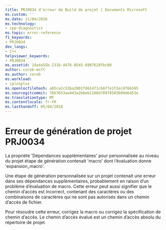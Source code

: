 ```yaml
---
title: PRJ0034 d’erreur de Build de projet | Documents Microsoft
ms.custom: ''
ms.date: 11/04/2016
ms.technology:
- cpp-diagnostics
ms.topic: error-reference
f1_keywords:
- PRJ0034
dev_langs:
- C++
helpviewer_keywords:
- PRJ0034
ms.assetid: 1da4a55b-231b-4476-8545-6997628fbc00
author: corob-msft
ms.author: corob
ms.workload:
- cplusplus
ms.openlocfilehash: a65ca2c53ba2801f861471c66f7e1f2ec8766345
ms.sourcegitcommit: 76b7653ae443a2b8eb1186b789f8503609d6453e
ms.translationtype: MT
ms.contentlocale: fr-FR
ms.lasthandoff: 05/04/2018
---
```

# <a name="project-build-error-prj0034"></a>Erreur de génération de projet PRJ0034
La propriété 'Dépendances supplémentaires' pour personnalisée au niveau du projet étape de génération contenait 'macro' dont l’évaluation donne 'expansion_macro'.  
  
 Une étape de génération personnalisée sur un projet contenait une erreur dans ses dépendances supplémentaires, probablement en raison d’un problème d’évaluation de macro. Cette erreur peut aussi signifier que le chemin d’accès est incorrect, contenant des caractères ou des combinaisons de caractères qui ne sont pas autorisés dans un chemin d’accès de fichier.  
  
 Pour résoudre cette erreur, corrigez la macro ou corrigez la spécification de chemin d’accès. Le chemin d’accès évalué est un chemin d’accès absolu du répertoire de projet.